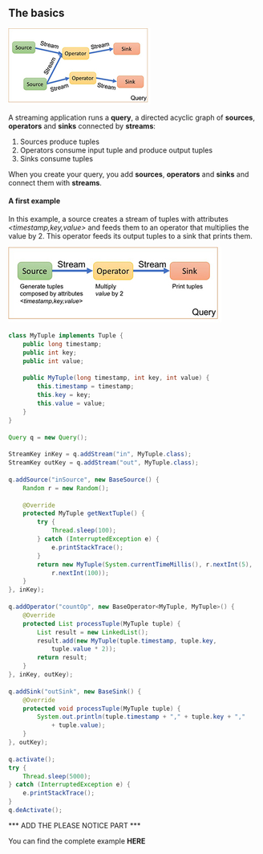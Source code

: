 ## The basics

![](images/query.jpg)

A streaming application runs a **query**, a directed acyclic graph of **sources**, **operators** and **sinks** connected by **streams**:
1. Sources produce tuples
2. Operators consume input tuple and produce output tuples
3. Sinks consume tuples

When you create your query, you add **sources**, **operators** and **sinks** and connect them with **streams**.

#### A first example

In this example, a source creates a stream of tuples with attributes _&lt;timestamp,key,value&gt;_ and feeds them to an operator that multiplies the value by 2. This operator feeds its output tuples to a sink that prints them.

![](images/simplequery.jpg)

```Java
class MyTuple implements Tuple {
	public long timestamp;
	public int key;
	public int value;

	public MyTuple(long timestamp, int key, int value) {
		this.timestamp = timestamp;
		this.key = key;
		this.value = value;
	}
}

Query q = new Query();

StreamKey inKey = q.addStream("in", MyTuple.class);
StreamKey outKey = q.addStream("out", MyTuple.class);

q.addSource("inSource", new BaseSource() {
	Random r = new Random();

	@Override
	protected MyTuple getNextTuple() {
		try {
			Thread.sleep(100);
		} catch (InterruptedException e) {
			e.printStackTrace();
		}
		return new MyTuple(System.currentTimeMillis(), r.nextInt(5),
			r.nextInt(100));
	}
}, inKey);

q.addOperator("countOp", new BaseOperator<MyTuple, MyTuple>() {
	@Override
	protected List processTuple(MyTuple tuple) {
		List result = new LinkedList();
		result.add(new MyTuple(tuple.timestamp, tuple.key,
			tuple.value * 2));
		return result;
	}
}, inKey, outKey);

q.addSink("outSink", new BaseSink() {
	@Override
	protected void processTuple(MyTuple tuple) {
		System.out.println(tuple.timestamp + "," + tuple.key + ","
			+ tuple.value);
	}
}, outKey);

q.activate();
try {
	Thread.sleep(5000);
} catch (InterruptedException e) {
	e.printStackTrace();
}
q.deActivate();
```

*** ADD THE PLEASE NOTICE PART ***

You can find the complete example **HERE**